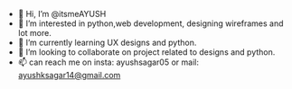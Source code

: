 - 👋 Hi, I’m @itsmeAYUSH
- 👀 I’m interested in python,web development, designing wireframes and lot more.
- 🌱 I’m currently learning UX designs and python.
- 💞️ I’m looking to collaborate on project related to designs and python.
- 📫 can reach me on insta: ayushsagar05 or mail: ayushksagar14@gmail.com

<!---
itsmeAYUSH/itsmeAYUSH is a ✨ special ✨ repository because its `README.md` (this file) appears on your GitHub profile.
You can click the Preview link to take a look at your changes.
--->
